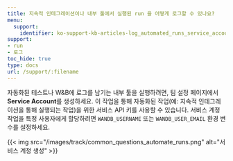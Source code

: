 ```yaml
---
title: 지속적 인테그레이션이나 내부 툴에서 실행된 run 을 어떻게 로그할 수 있나요?
menu:
  support:
    identifier: ko-support-kb-articles-log_automated_runs_service_account
support:
- run
- 로그
toc_hide: true
type: docs
url: /support/:filename
---
```


자동화된 테스트나 W&B에 로그를 남기는 내부 툴을 실행하려면, 팀 설정 페이지에서 **Service Account**를 생성하세요. 이 작업을 통해 자동화된 작업(예: 지속적 인테그레이션을 통해 실행되는 작업)을 위한 서비스 API 키를 사용할 수 있습니다. 서비스 계정 작업을 특정 사용자에게 할당하려면 `WANDB_USERNAME` 또는 `WANDB_USER_EMAIL` 환경 변수를 설정하세요.

{{< img src="/images/track/common_questions_automate_runs.png" alt="서비스 계정 생성" >}}